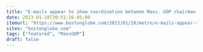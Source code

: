 ```yaml
---
title: "E-mails appear to show coordination between Mass. GOP chairman and outside PAC, in alleged violation of state law"
date: 2023-01-18T20:51:26-05:00
itemurl: "https://www.bostonglobe.com/2023/01/18/metro/e-mails-appear-show-coordination-between-massgop-chairman-outside-pac-alleged-violation-state-law/?p1=SectionFront_Feed_AuthorQuery"
sites: "bostonglobe.com"
tags: ["featured", "MassGOP"]
draft: false
---
```


